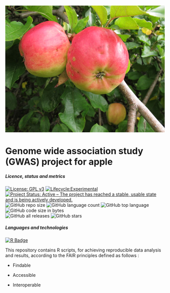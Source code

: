 [<img src="img/apples.jpg" width="600" height="400"/>]()

# Genome wide association study (GWAS) project for apple

##### Licence, status and metrics
[![License: GPL v3](https://img.shields.io/badge/License-GPLv3-blue.svg)](https://www.gnu.org/licenses/gpl-3.0)
[![Lifecycle:Experimental](https://img.shields.io/badge/Lifecycle-Experimental-339999)]()
[![Project Status: Active – The project has reached a stable, usable state and is being actively developed.](https://www.repostatus.org/badges/latest/active.svg)](https://www.repostatus.org/#active)
![GitHub repo size](https://img.shields.io/github/repo-size/ljacquin/geno_metabo_nirs_prediction)
![GitHub language count](https://img.shields.io/github/languages/count/ljacquin/geno_metabo_nirs_prediction)
![GitHub top language](https://img.shields.io/github/languages/top/ljacquin/geno_metabo_nirs_prediction)
![GitHub code size in bytes](https://img.shields.io/github/languages/code-size/ljacquin/geno_metabo_nirs_prediction)  
![GitHub all releases](https://img.shields.io/github/downloads/ljacquin/geno_metabo_nirs_prediction/total)
![GitHub stars](https://img.shields.io/github/stars/ljacquin/geno_metabo_nirs_prediction)  

##### Languages and technologies
[![R Badge](https://img.shields.io/badge/R-276DC3?style=for-the-badge&logo=r&logoColor=white)](https://www.r-project.org/)

This repository contains R scripts, for achieving reproducible data analysis and results, according to the FAIR principles defined as follows :

* Findable

* Accessible

* Interoperable